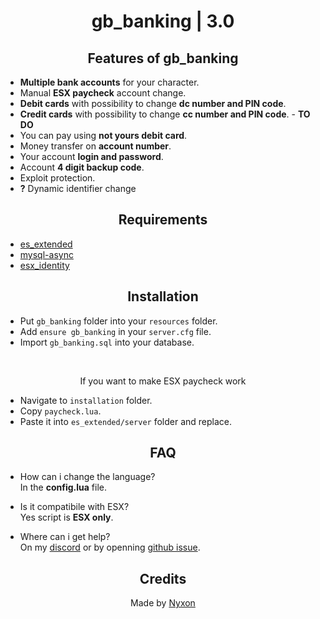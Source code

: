 <div align="center">

# gb_banking | 3.0

## Features of gb_banking

</div>

- **Multiple bank accounts** for your character.
- Manual **ESX paycheck** account change.
- **Debit cards** with possibility to change **dc number and PIN code**.
- **Credit cards** with possibility to change **cc number and PIN code**. - **TO DO**
- You can pay using **not yours debit card**.
- Money transfer on **account number**.
- Your account **login and password**.
- Account **4 digit backup code**.
- Exploit protection.
- **?** Dynamic identifier change

<div align="center">

## Requirements

</div>

- [es_extended](https://github.com/esx-framework/es_extended/tree/v1-final)
- [mysql-async](https://github.com/brouznouf/fivem-mysql-async)
- [esx_identity](https://github.com/esx-framework/esx_identity)

<div align="center">

## Installation

</div>

- Put `gb_banking` folder into your `resources` folder.
- Add `ensure gb_banking` in your `server.cfg` file.
- Import `gb_banking.sql` into your database.
<br>
<div align="center">

If you want to make ESX paycheck work

</div>

- Navigate to `installation` folder.
- Copy `paycheck.lua`.
- Paste it into `es_extended/server` folder and replace.

<div align="center">

## FAQ

</div>

- How can i change the language?<br />
In the **config.lua** file.

- Is it compatibile with ESX?<br />
Yes script is **ESX only**.

- Where can i get help?<br />
On my [discord](https://discord.gg/ZMay76X) or by openning [github issue](https://github.com/Nyxonn/gb_banking/issues).

<div align="center">

## Credits

Made by [Nyxon](https://github.com/Nyxonn)

</div>
